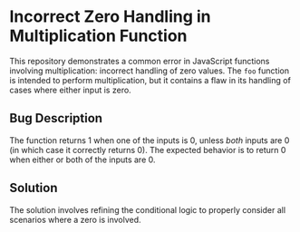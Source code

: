 # Incorrect Zero Handling in Multiplication Function

This repository demonstrates a common error in JavaScript functions involving multiplication: incorrect handling of zero values.  The `foo` function is intended to perform multiplication, but it contains a flaw in its handling of cases where either input is zero.

## Bug Description

The function returns 1 when one of the inputs is 0, unless *both* inputs are 0 (in which case it correctly returns 0). The expected behavior is to return 0 when either or both of the inputs are 0.

## Solution

The solution involves refining the conditional logic to properly consider all scenarios where a zero is involved.